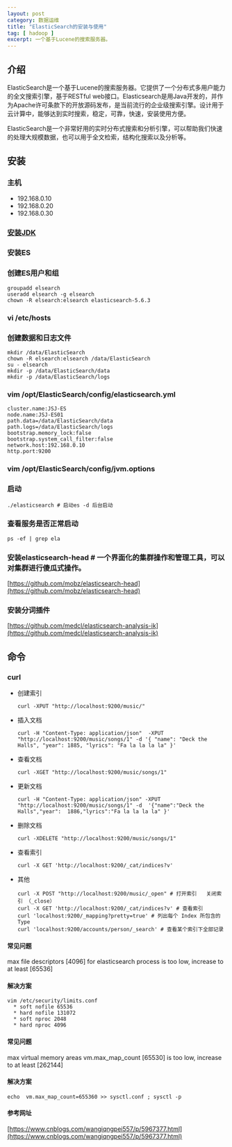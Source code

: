 ```yaml
---
layout: post
category: 数据运维
title: "ElasticSearch的安装与使用"
tag: [ hadoop ]
excerpt: 一个基于Lucene的搜索服务器。
---
```


## 介绍

ElasticSearch是一个基于Lucene的搜索服务器。它提供了一个分布式多用户能力的全文搜索引擎，基于RESTful web接口。Elasticsearch是用Java开发的，并作为Apache许可条款下的开放源码发布，是当前流行的企业级搜索引擎。设计用于云计算中，能够达到实时搜索，稳定，可靠，快速，安装使用方便。

ElasticSearch是一个非常好用的实时分布式搜索和分析引擎，可以帮助我们快速的处理大规模数据，也可以用于全文检索，结构化搜索以及分析等。

## 安装

### 主机

- 192.168.0.10
- 192.168.0.20
- 192.168.0.30

### [安装JDK](pages/posts/2018/09/04/jdk环境配置.html)

### 安装ES

### 创建ES用户和组

```shell
groupadd elsearch
useradd elsearch -g elsearch
chown -R elsearch:elsearch elasticsearch-5.6.3
```

### vi /etc/hosts

### 创建数据和日志文件

```shell
mkdir /data/ElasticSearch
chown -R elsearch:elsearch /data/ElasticSearch
su - elsearch
mkdir -p /data/ElasticSearch/data
mkdir -p /data/ElasticSearch/logs
```

### vim /opt/ElasticSearch/config/elasticsearch.yml

```shell
cluster.name:JSJ-ES
node.name:JSJ-ES01
path.data=/data/ElasticSearch/data
path.logs=/data/ElasticSearch/logs
bootstrap.memory_lock:false
bootstrap.system_call_filter:false
network.host:192.168.0.10
http.port:9200
```

### vim /opt/ElasticSearch/config/jvm.options

### 启动

```shell
./elasticsearch # 启动es -d 后台启动
```

### 查看服务是否正常启动

```shell
ps -ef | grep ela 
```

### 安装elasticsearch-head # 一个界面化的集群操作和管理工具，可以对集群进行傻瓜式操作。

[https://github.com/mobz/elasticsearch-head](https://github.com/mobz/elasticsearch-head)

### 安装分词插件

[https://github.com/medcl/elasticsearch-analysis-ik](https://github.com/medcl/elasticsearch-analysis-ik)

## 命令

### curl

- 创建索引

  ```shell
  curl -XPUT "http://localhost:9200/music/"
  ```

- 插入文档

  ```shell
  curl -H "Content-Type: application/json"  -XPUT "http://localhost:9200/music/songs/1" -d '{ "name": "Deck the Halls", "year": 1885, "lyrics": "Fa la la la la" }'
  ```

- 查看文档

  ```shell
  curl -XGET "http://localhost:9200/music/songs/1"
  ```

- 更新文档

  ```shell
  curl -H "Content-Type: application/json" -XPUT "http://localhost:9200/music/songs/1" -d  '{"name":"Deck the Halls","year":  1886,"lyrics":"Fa la la la la" }'
  ```

- 删除文档

  ```shell
  curl -XDELETE "http://localhost:9200/music/songs/1"
  ```

- 查看索引

  ```shell
  curl -X GET 'http://localhost:9200/_cat/indices?v'
  ```

- 其他

  ```shell
  curl -X POST "http://localhost:9200/music/_open" # 打开索引   关闭索引 （_close）
  curl -X GET 'http://localhost:9200/_cat/indices?v' # 查看索引
  curl 'localhost:9200/_mapping?pretty=true' # 列出每个 Index 所包含的 Type
  curl 'localhost:9200/accounts/person/_search' # 查看某个索引下全部记录
  ```

#### 常见问题

max file descriptors [4096] for elasticsearch process is too low, increase to at least [65536]

#### 解决方案

```shell
vim /etc/security/limits.conf 
  * soft nofile 65536
  * hard nofile 131072
  * soft nproc 2048
  * hard nproc 4096
```

#### 常见问题

max virtual memory areas vm.max_map_count [65530] is too low, increase to at least [262144]

#### 解决方案

```shell
echo  vm.max_map_count=655360 >> sysctl.conf ; sysctl -p
```

#### 参考网址

[https://www.cnblogs.com/wangiqngpei557/p/5967377.html](https://www.cnblogs.com/wangiqngpei557/p/5967377.html)
